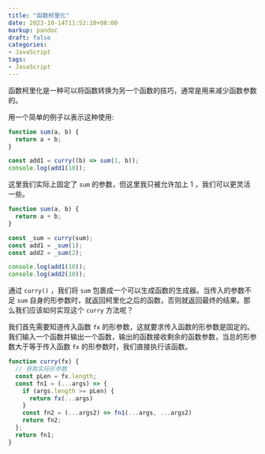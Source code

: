 ```yaml
---
title: "函数柯里化"
date: 2023-10-14T11:52:10+08:00
markup: pandoc
draft: false
categories:
- JavaScript
tags:
- JavaScript
---
```


函数柯里化是一种可以将函数转换为另一个函数的技巧，通常是用来减少函数参数的。

用一个简单的例子以表示这种使用:

```javascript
function sum(a, b) {
  return a + b;
}

const add1 = curry((b) => sum(1, b));
console.log(add1(10));
```

这里我们实际上固定了 `sum` 的参数，但这里我只被允许加上 1 ，我们可以更灵活一些。

```javascript
function sum(a, b) {
  return a + b;
}

const _sum = curry(sum);
const add1 = _sum(1);
const add2 = _sum(2);

console.log(add1(10));
console.log(add2(10));
```

通过 `curry()` ，我们将 `sum` 包裹成一个可以生成函数的生成器。当传入的参数不足 `sum` 自身的形参数时，就返回柯里化之后的函数，否则就返回最终的结果。那么我们应该如何实现这个 `curry` 方法呢？

我们首先需要知道传入函数 `fx` 的形参数，这就要求传入函数的形参数是固定的。我们输入一个函数并输出一个函数，输出的函数接收剩余的函数参数，当总的形参数大于等于传入函数 `fx` 的形参数时，我们直接执行该函数。

```javascript
function curry(fx) {
  // 获取实际形参数
  const pLen = fx.length;
  const fn1 = (...args) => {
    if (args.length >= pLen) {
      return fx(...args)
    }
    const fn2 = (...args2) => fn1(...args, ...args2)
    return fn2;
  };
  return fn1;
}
```
